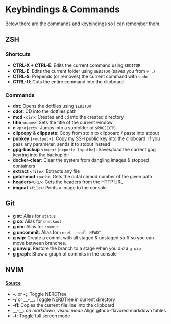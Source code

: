 # Keybindings & Commands

Below there are the commands and keybindings so I can remember them.

## ZSH

### Shortcuts

* __CTRL-X + CTRL-E__: Edits the current command using `$EDITOR`
* __CTRL-E__: Edits the current folder using `$EDITOR` (saves you from `v .`)
* __CTRL-S__: Prepends (or removes) the current command with `sudo`
* __CTRL-U__: Cuts the entire command into the clipboard

### Commands

* __dot__: Opens the dotfiles using `$EDITOR`
* __cdot__: CD into the dotfiles path
* __mcd__ `<dir>`: Creates and `cd` into the created directory
* __title__ `<name>`: Sets the title of the current window
* __c__ `<project>`: Jumps into a subfolder of `$PROJECTS`
* __clipcopy__ & __clippaste__: Copy from stdin to clipboard / paste into stdout
* __pubkey__ `[<output>]`: Copy my SSH public key into the clipboard. If you pass any parameter,
  sends it to stdout instead
* __gpg-backup__ `<import|export> [<path>]`: Saves/load the current gpg keyring into the backup dir
* __docker-clear__: Clear the system from dangling images & stopped containers
* __extract__ `<file>`: Extracts any file
* __getchmod__ `<path>`: Gets the octal chmod number of the given path
* __headers__`<URL>`: Gets the headers from the HTTP URL.
* __imgcat__ `<file>`: Prints a image to the console

## Git

* __g st__: Alias for `status`
* __g co__: Alias for `checkout`
* __g cm__: Alias for `commit`
* __g uncommit__: Alias for `reset --soft HEAD^`
* __g wip__: Create a commit with all staged & unstaged stuff so you can move between branches.
* __g unwip__: Restore the branch to a stage when you did a `g wip`
* __g graph__: Show a graph of commits in the console

## NVIM

#### [Source](plugins/nvim/include/.config/nvim/shortcuts.vim)

* __<Leader>-.__ or __<Leader>-;__: Toggle NERDTree
* __<Leader>-/__ or __<Leader>-\__: Toggle NERDTree in current directory
* __<Leader>-fl__: Copies the current file:line into the clipboard
* __<Leader>-\__: _on markdown, visual mode_ Align github-flavored markdown tables
* __<Leader>-t__: Toggle full screen mode
